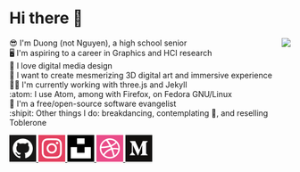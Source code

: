 # Hi there :wave:

<a href="https://www.fsf.org">
	<img align="right" src="https://static.fsf.org/nosvn/images/badges/i-support-fs_gray-bg.png">
</a>

:sunglasses: I'm Duong (not Nguyen), a high school senior  
:desktop_computer: I'm aspiring to a career in Graphics and HCI research  
:triangular_ruler: I love digital media design  
:night_with_stars: I want to create mesmerizing 3D digital art and immersive
experience  
:man_technologist: I'm currently working with three.js and Jekyll  
:atom: I use Atom, among with Firefox, on Fedora GNU/Linux  
:gift_heart: I'm a free/open-source software evangelist    
:shipit:  Other things I do: breakdancing, contemplating :thinking:, and
reselling Toblerone

<a href="https://github.com/you-create">
	<img alt="My GitHub profile" src="img/icons/github.png">
</a>
<a href="https://www.instagram.com/thechonkypenguin">
	<img alt="My Instagram profile" src="img/icons/instagram.png">
</a>
<a href="https://unsplash.com/@you_create">
	<img alt="My Unsplash profile" src="img/icons/unsplash.png">
</a>
<a href="https://dribbble.com/you_create">
	<img alt="My Dribbble profile" src="img/icons/dribbble.png">
</a>
<a href="https://medium.com/@you_create">
	<img alt="My Medium profile" src="img/icons/medium.png">
</a>

<br/><br/>

[github]: https://github.com/you-create
[dribbble]: https://dribbble.com/you_create
[unsplash]: https://unsplash.com/@you_create
[medium]: https://medium.com/@you_create
[openprocessing]: https://www.openprocessing.org/user/206009
[instagram]: https://www.instagram.com/you_create.designs
